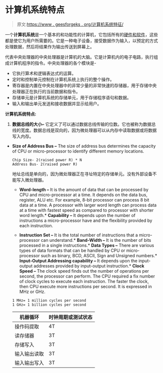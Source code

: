 # 计算机系统特点

> 原文:[https://www . geesforgeks . org/计算机系统特征/](https://www.geeksforgeeks.org/characteristics-of-computer-system/)

一个**计算机系统**是一个基本的和功能性的计算机，它包括所有的[硬件和软件](https://www.geeksforgeeks.org/difference-between-hardware-and-software/)，这些都是使它为用户所需要的。它是一种电子设备，接受数据作为输入，以预定的方式处理数据，然后将结果作为输出传送到屏幕上。

代表中央处理器的中央处理器是计算机的大脑。它是计算机内的电子电路，执行组成计算机程序的指令。中央处理器的各个模块是-

*   它执行算术和逻辑表达式的运算。
*   定时和控制单元控制在计算机系统上执行的整个操作。
*   寄存器是内置在中央处理器中的非常少量的非常快速的存储器，用于存储中央处理器正在执行的当前数据和指令。
*   存储单元是计算机系统的存储单元，用于存储程序语句和数据。
*   输入和输出单元发送和接收数据并显示给用户。

**计算机系统特点:**

1.  **数据总线的大小–**
    它定义了可以通过数据总线传输的位数。它也被称为数据总线的宽度。数据总线是双向的，因为微处理器可以从内存中读取数据或将数据写入内存。

*   **Size of Address Bus –**
    The size of address bus determines the capacity of CPU or micro-processor to identify different memory locations.

    ```
    Chip Size- 2(raised power R) * N
    Address Bus- 2(raised power R) 
    ```

    地址总线是单向的，因为微处理器正在寻址特定的存储单元。没有外部设备不能写入微处理器。

    *   **Word-length –**
    It is the amount of data that can be processed by CPU and micro-processor at a time. It depends on the data bus, register, ALU etc. For example, 8-bit processor can process 8 bit data at a time. A processor with larger word length can process data at a time with fastest speed as compared to processor with shorter word length.*   **Capability –**
    It depends upon the number of instructions a micro-processor have and the flexibility provided by each instruction.

    *   **Instruction Set –**
    It is the total number of instructions that a micro-processor can understand.*   **Band-Width –**
    It is the number of bits processed in a single instructions.*   **Data Types –**
    There are various types of data formats that can be handled by CPU or micro-processor such as binary, BCD, ASCII, Sign and Unsigned numbers.*   **Input-Output Addressing capability –**
    It depends upon the input-output addresses provided by input-output instruction.*   **Clock Speed –**
    The clock speed finds out the number of operations per second, the processor can perform. The CPU required a fix number of clock cycles to execute each instruction. The faster the clock, then CPU execute more instructions per second. It is expressed in MHz or GHz.

    ```
    1 MHz= 1 million cycles per second
    1 GHz= 1 billion cycles per second 
    ```

    <center>

    | 机器循环 | 时钟周期或测试状态 |
    | --- | --- |
    | 操作码提取 | 4T |
    | 读存储器 | 3T |
    | 存储写入 | 3T |
    | 输入输出读取 | 3T |
    | 输入输出写入 | 3T |

    </center>